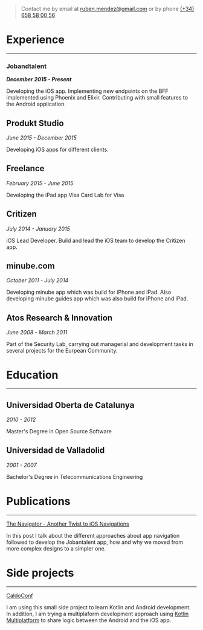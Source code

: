 > Contact me by email at [ruben.mendez@gmail.com](mailto:ruben.mendez@gmail.com) or by phone [(+34) 658 58 00 56](tel:+34658580056)

# Experience

---

### Jobandtalent

_**December 2015 - Present**_

Developing the iOS app.
Implementing new endpoints on the BFF implemented using Phoenix and Elixir.
Contributing with small features to the Android application.

## Produkt Studio

_June 2015 - December 2015_

Developing iOS apps for different clients.

## Freelance

_February 2015 - June 2015_

Developing the iPad app Visa Card Lab for Visa

## Critizen

_July 2014 - January 2015_

iOS Lead Developer. Build and lead the iOS team to develop the Critizen app.

## minube.com

_October 2011 - July 2014_

Developing minube app which was build for iPhone and iPad. Also developing minube guides app which was also build for iPhone and iPad.

## Atos Research & Innovation

_June 2008 - March 2011_

Part of the Security Lab, carrying out managerial and development tasks in several projects for the Eurpean Community.

# Education

---

## Universidad Oberta de Catalunya

_2010 - 2012_

Master's Degree in Open Source Software

## Universidad de Valladolid

_2001 - 2007_

Bachelor's Degree in Telecommunications Engineering

# Publications

---

[The Navigator - Another Twist to iOS Navigations](https://jobandtalent.engineering/the-navigator-420b24fc57da?source=friends_link&sk=a0dbbedd3f087f0750a3cdc072e679d3)

In this post I talk about the different approaches about app navigation followed to develop the Jobantalent app, how and why we moved from more complex designs to a simpler one.

# Side projects

---

[CaldoConf](https://github.com/caldofran/caldoconf-mobile)

I am using this small side project to learn Kotlin and Android development. In addition, I am trying a multiplaform development approach using [Kotlin Multiplatform](https://kotlinlang.org/lp/mobile/) to share logic between the Android and the iOS app.
